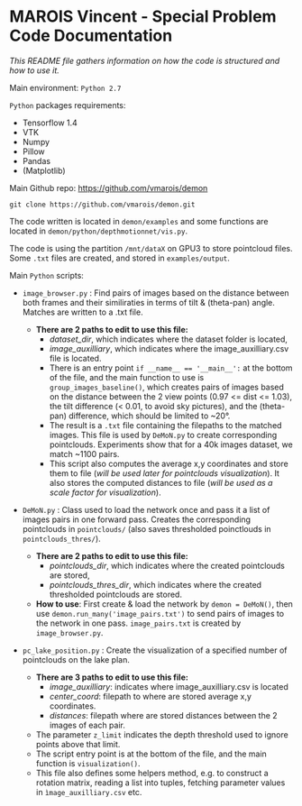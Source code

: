 # MAROIS Vincent - Special Problem Code Documentation

_This README file gathers information on how the code is structured and how to use it._

Main environment: `Python 2.7`

`Python` packages requirements:
* Tensorflow 1.4
* VTK
* Numpy
* Pillow
* Pandas
* (Matplotlib)

Main Github repo: https://github.com/vmarois/demon

    git clone https://github.com/vmarois/demon.git


The code written is located in `demon/examples` and some functions are located in `demon/python/depthmotionnet/vis.py`.

The code is using the partition `/mnt/dataX` on GPU3 to store pointcloud files. Some `.txt` files are created, and stored in `examples/output`.

Main `Python` scripts:
    
* `image_browser.py` : Find pairs of images based on the distance between both frames and their similiraties in terms of tilt & (theta-pan) angle. Matches are written to a .txt file.
    * **There are 2 paths to edit to use this file:** 
        * *dataset_dir*, which indicates where the dataset folder is located,
        * *image_auxilliary*, which indicates where the image_auxilliary.csv file is located. 
        * There is an entry point `if __name__ == '__main__':` at the bottom of the file, and the main function to use is `group_images_baseline()`, which creates pairs of images based on the distance between the 2 view points (0.97 <= dist <= 1.03), the tilt difference (< 0.01, to avoid sky pictures), and the (theta-pan) difference, which should be limited to ~20°.
        * The result is a `.txt` file containing the filepaths to the matched images. This file is used by `DeMoN.py` to create corresponding pointclouds. Experiments show that for a 40k images dataset, we match ~1100 pairs.
        * This script also computes the average x,y coordinates and store them to file (*will be used later for pointclouds visualization*). It also stores the computed distances to file (*will be used as a scale factor for visualization*).

* `DeMoN.py` : Class used to load the network once and pass it a list of images pairs in one forward pass. Creates the corresponding pointclouds in `pointclouds/` (also saves thresholded poinctlouds in `pointclouds_thres/`).
    * **There are 2 paths to edit to use this file:**
        * *pointclouds_dir*, which indicates where the created pointclouds are stored,
        * *pointclouds_thres_dir*, which indicates where the created thresholded pointclouds are stored.
    * **How to use**: First create & load the network by `demon = DeMoN()`, then use `demon.run_many('image_pairs.txt')` to send pairs of images to the network in one pass. `image_pairs.txt` is created by `image_browser.py`. 

* `pc_lake_position.py` : Create the visualization of a specified number of pointclouds on the lake plan.
    * **There are 3 paths to edit to use this file:**
        * *image_auxilliary*: indicates where image_auxilliary.csv is located
        * *center_coord*: filepath to where are stored average x,y coordinates.
        * *distances*: filepath where are stored distances between the 2 images of each pair.
    * The parameter `z_limit` indicates the depth threshold used to ignore points above that limit.
    * The script entry point is at the bottom of the file, and the main function is `visualization()`.
    * This file also defines some helpers method, e.g. to construct a rotation matrix, reading a list into tuples, fetching parameter values in `ìmage_auxilliary.csv` etc.
